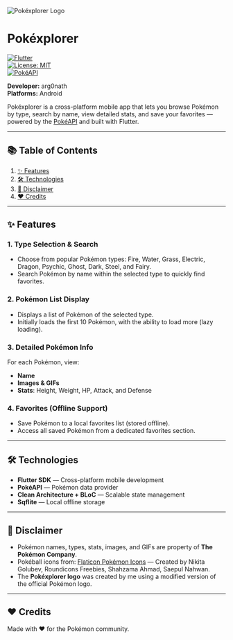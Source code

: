 ![Pokéxplorer Logo](https://github.com/user-attachments/assets/79396a8f-e445-470d-bd64-8ee4be886ac2)

# Pokéxplorer

[![Flutter](https://img.shields.io/badge/Flutter-3.22-blue?logo=flutter)](https://flutter.dev/)  
[![License: MIT](https://img.shields.io/badge/License-MIT-green.svg)](LICENSE)  
[![PokéAPI](https://img.shields.io/badge/API-PokéAPI-red?logo=pokemon)](https://pokeapi.co/)  

**Developer:** arg0nath  
**Platforms:** Android

Pokéxplorer is a cross-platform mobile app that lets you browse Pokémon by type, search by name, view detailed stats, and save your favorites — powered by the [PokéAPI](https://pokeapi.co/) and built with Flutter.

---

## 📚 Table of Contents
1. [✨ Features](#-features)  
2. [🛠 Technologies](#-technologies)  
3. [📜 Disclaimer](#-disclaimer)  
4. [❤️ Credits](#-credits)

---

## ✨ Features

### 1. **Type Selection & Search**
- Choose from popular Pokémon types: Fire, Water, Grass, Electric, Dragon, Psychic, Ghost, Dark, Steel, and Fairy.  
- Search Pokémon by name within the selected type to quickly find favorites.

### 2. **Pokémon List Display**
- Displays a list of Pokémon of the selected type.  
- Initially loads the first 10 Pokémon, with the ability to load more (lazy loading).  

### 3. **Detailed Pokémon Info**
For each Pokémon, view:
- **Name**
- **Images & GIFs**
- **Stats**: Height, Weight, HP, Attack, and Defense

### 4. **Favorites (Offline Support)**
- Save Pokémon to a local favorites list (stored offline).  
- Access all saved Pokémon from a dedicated favorites section.

---

## 🛠 Technologies
- **Flutter SDK** — Cross-platform mobile development  
- **PokéAPI** — Pokémon data provider  
- **Clean Architecture + BLoC** — Scalable state management  
- **Sqflite** — Local offline storage

---

## 📜 Disclaimer
- Pokémon names, types, stats, images, and GIFs are property of **The Pokémon Company**.  
- Pokéball icons from: [Flaticon Pokémon Icons](https://www.flaticon.com/free-icons/pokemon) — Created by Nikita Golubev, Roundicons Freebies, Shahzama Ahmad, Saepul Nahwan.  
- The **Pokéxplorer logo** was created by me using a modified version of the official Pokémon logo.

---

## ❤️ Credits
Made with ❤️ for the Pokémon community.
